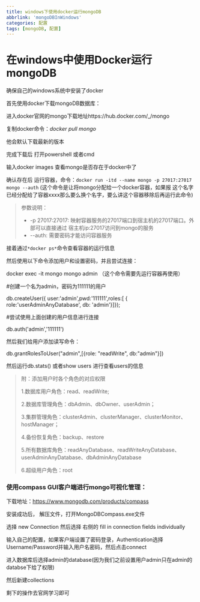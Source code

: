 ```yaml
---
title: windows下使用docker运行mongoDB
abbrlink: 'mongoDBInWindows'
categories: 配置
tags: [mongoDB, 配置]
---
```

# 在windows中使用Docker运行mongoDB

确保自己的windows系统中安装了docker



首先使用docker下载mongoDB数据库：

进入docker官网的mongo下载地址https://hub.docker.com/_/mongo 

复制docker命令：*docker pull mongo* 

他会默认下载最新的版本

完成下载后 打开powershell 或者cmd

输入docker images 查看mongo是否存在于docker中了

确认存在后 运行容器，命令：`docker run -itd --name mongo -p 27017:27017 mongo --auth` (这个命令是让将mongo分配给一个docker容器，如果报 这个名字已经分配给了容器xxxx那么要么换个名字，要么讲这个容器移除后再运行此命令)

> 参数说明：
>
> - -p 27017:27017: 映射容器服务的27017端口到宿主机的27017端口。外部可以直接通过 宿主机ip:27017访问到mongo的服务
> - --auth: 需要密码才能访问容器服务



接着通过`*docker ps*`命令查看容器的运行信息



然后使用以下命令添加用户和设置密码，并且尝试连接：

docker exec -it mongo mongo admin （这个命令需要先运行容器再使用）

#创建一个名为admin，密码为111111的用户

db.createUser({ user:'admin',pwd:'111111',roles:[ { role:'userAdminAnyDatabase', db: 'admin'}]});

#尝试使用上面创建的用户信息进行连接

db.auth('admin','111111')



然后我们给用户添加读写命令：

db.grantRolesToUser("admin",[{role: "readWrite", db:"admin"}])



然后运行db.stats() 或者show users 进行查看users的信息

> 附：添加用户时各个角色的对应权限
>
> 1.数据库用户角色：read、readWrite;
>
> 2.数据库管理角色：dbAdmin、dbOwner、userAdmin；
>
> 3.集群管理角色：clusterAdmin、clusterManager、clusterMonitor、hostManager；
>
> 4.备份恢复角色：backup、restore
>
> 5.所有数据库角色：readAnyDatabase、readWriteAnyDatabase、userAdminAnyDatabase、dbAdminAnyDatabase
>
> 6.超级用户角色：root





### 使用compass GUI客户端进行mongo可视化管理：

下载地址：https://www.mongodb.com/products/compass

安装成功后， 解压文件，打开MongoDBCompass.exe文件

选择 new Connection 然后选择 右侧的 fill in connection fields individually

输入自己的配置，如果客户端设置了密码登录，Authentication选择 Username/Password并输入用户名密码，然后点击connect

进入数据库后选择admin的database(因为我们之前设置用户admin只在admin的databse下给了权限)

然后新建collections

剩下的操作去官网学习即可



